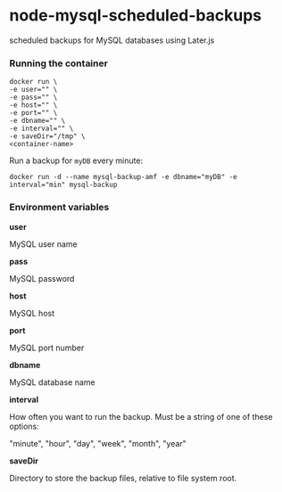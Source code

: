 # node-mysql-scheduled-backups
scheduled backups for MySQL databases using Later.js

### Running the container

```
docker run \
-e user="" \
-e pass="" \
-e host="" \
-e port="" \
-e dbname="" \
-e interval="" \
-e saveDir="/tmp" \
<container-name>
```

Run a backup for `myDB` every minute:

`docker run -d --name mysql-backup-amf -e dbname="myDB" -e interval="min" mysql-backup`

### Environment variables

**user**

MySQL user name

**pass**

MySQL password

**host**

MySQL host

**port**

MySQL port number

**dbname**

MySQL database name

**interval**

How often you want to run the backup. Must be a string of one of these options:

"minute", "hour", "day", "week", "month", "year"

**saveDir**

Directory to store the backup files, relative to file system root.
